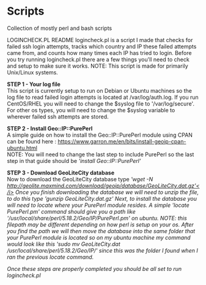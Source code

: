 # Scripts
Collection of mostly perl and bash scripts

LOGINCHECK.PL README
logincheck.pl is a script I made that checks for failed ssh login attempts, tracks which country and IP these failed attempts came from, and counts how many times each IP has tried to login. Before you try running logincheck.pl there are a few things you'll need to check and setup to make sure it works. NOTE: This script is made for primarily Unix/Linux systems.

<b>STEP 1 - Your log file</b><br>
This script is currently setup to run on Debian or Ubuntu machines so the log file to read failed login attempts is located at /var/log/auth.log. If you run CentOS/RHEL you will need to change the $syslog file to '/var/log/secure'. For other os types, you will need to change the $syslog variable to wherever failed ssh attempts are stored.

<b>STEP 2 - Install Geo::IP::PurePerl</b><br>
A simple guide on how to install the Geo::IP::PurePerl module using CPAN can be found here : https://www.garron.me/en/bits/install-geoip-cpan-ubuntu.html
<br>NOTE: You will need to change the last step to include PurePerl so the last step in that guide should be <i>'install Geo::IP::PurePerl'</i>

<b>STEP 3 - Download GeoLiteCity database</b><br>
Now to download the GeoLiteCity database type <i> 'wget -N http://geolite.maxmind.com/download/geoip/database/GeoLiteCity.dat.gz'</i>
Once you finish downloading the database we will need to unzip the file, to do this type <i>'gunzip GeoLiteCity.dat.gz'</i>
Next, to install the database you will need to locate where your PurePerl module resides. A simple <i>'locate PurePerl.pm'</i> command should give you a path like '/usr/local/share/perl/5.18.2/Geo/IP/PurePerl.pm' on ubuntu. NOTE: this filepath may be different depending on how perl is setup on your os.
After you find the path we will then move the database into the same folder that your PurePerl module is located so on my ubuntu machine my command would look like this <i>'sudo mv GeoLiteCity.dat /usr/local/share/perl/5.18.2/Geo/IP/'</i> since this was the folder I found when I ran the previous locate command.

Once these steps are properly completed you should be all set to run logincheck.pl
